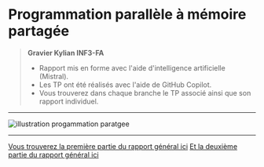 # Programmation parallèle à mémoire partagée

> **Gravier Kylian INF3-FA**
> - Rapport mis en forme avec l'aide d'intelligence artificielle (Mistral).
> - Les TP ont été réalisés avec l'aide de GitHub Copilot.
> - Vous trouverez dans chaque branche le TP associé ainsi que son rapport individuel.

---

![illustration progammation paratgee](./assets/Illustration_Programmation_Parallèle.webp)

---
[Vous trouverez la première partie du rapport général ici](Rapport_part1.md)
[Et la deuxième partie du rapport général ici](Rapport_part2.md)